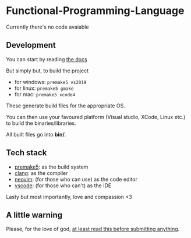 # Functional-Programming-Language

Currently there's no code avaiable


## Development

You can start by reading [the docs](docs/01%20-%20Getting%20Started.md)

But simply but, to build the project

- for windows: `premake5 vs2019`
- for linux: `premake5 gmake`
- for mac: `premake5 xcode4`

These generate build files for the appropriate OS.

You can then use your favoured platform (Visual studio, XCode, Linux etc.)
to build the binaries/libraries.

All built files go into __bin/__.


## Tech stack

- [premake5](https://premake.github.io/): as the build system
- [clang](https://clang.llvm.org/): as the compiler
- [neovim](https://neovim.io/): (for those who can use) as the code editor
- [vscode](https://code.visualstudio.com/): (for those who can't) as the IDE


Lasty but most importantly, love and compassion <3


## A little warning

Please, for the love of god,
[at least read this before submitting anything](docs/02%20-%20Coding%20Style.md).